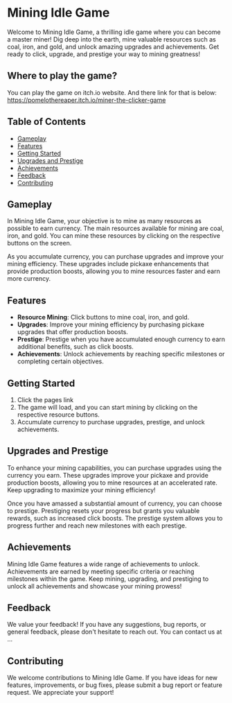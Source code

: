 # Mining Idle Game #

Welcome to Mining Idle Game, a thrilling idle game where you can become a master miner! Dig deep into the earth, mine valuable resources such as coal, iron, and gold, and unlock amazing upgrades and achievements. Get ready to click, upgrade, and prestige your way to mining greatness!

## Where to play the game?
  You can play the game on itch.io website. And there link for that is below:
  https://pomelothereaper.itch.io/miner-the-clicker-game

## Table of Contents

- [Gameplay](#gameplay)
- [Features](#features)
- [Getting Started](#getting-started)
- [Upgrades and Prestige](#upgrades-and-prestige)
- [Achievements](#achievements)
- [Feedback](#feedback)
- [Contributing](#contributing)


## Gameplay
In Mining Idle Game, your objective is to mine as many resources as possible to earn currency. The main resources available for mining are coal, iron, and gold. You can mine these resources by clicking on the respective buttons on the screen.

As you accumulate currency, you can purchase upgrades and improve your mining efficiency. These upgrades include pickaxe enhancements that provide production boosts, allowing you to mine resources faster and earn more currency.

## Features 

* **Resource Mining**: Click buttons to mine coal, iron, and gold.
* **Upgrades**: Improve your mining efficiency by purchasing pickaxe upgrades that offer production boosts.
* **Prestige**: Prestige when you have accumulated enough currency to earn additional benefits, such as click boosts.
* **Achievements**: Unlock achievements by reaching specific milestones or completing certain objectives.

## Getting Started 
1. Click the pages link
2. The game will load, and you can start mining by clicking on the respective resource buttons.
3. Accumulate currency to purchase upgrades, prestige, and unlock achievements.

## Upgrades and Prestige 
To enhance your mining capabilities, you can purchase upgrades using the currency you earn. These upgrades improve your pickaxe and provide production boosts, allowing you to mine resources at an accelerated rate. Keep upgrading to maximize your mining efficiency!

Once you have amassed a substantial amount of currency, you can choose to prestige. Prestiging resets your progress but grants you valuable rewards, such as increased click boosts. The prestige system allows you to progress further and reach new milestones with each prestige.

## Achievements 
Mining Idle Game features a wide range of achievements to unlock. Achievements are earned by meeting specific criteria or reaching milestones within the game. Keep mining, upgrading, and prestiging to unlock all achievements and showcase your mining prowess!

## Feedback 
We value your feedback! If you have any suggestions, bug reports, or general feedback, please don't hesitate to reach out. You can contact us at ...

## Contributing 
We welcome contributions to Mining Idle Game. If you have ideas for new features, improvements, or bug fixes, please submit a bug report or feature request. We appreciate your support!
